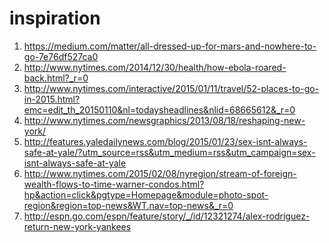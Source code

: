 inspiration
===========

1. https://medium.com/matter/all-dressed-up-for-mars-and-nowhere-to-go-7e76df527ca0
1. http://www.nytimes.com/2014/12/30/health/how-ebola-roared-back.html?_r=0
1. http://www.nytimes.com/interactive/2015/01/11/travel/52-places-to-go-in-2015.html?emc=edit_th_20150110&nl=todaysheadlines&nlid=68665612&_r=0
1. http://www.nytimes.com/newsgraphics/2013/08/18/reshaping-new-york/
1. http://features.yaledailynews.com/blog/2015/01/23/sex-isnt-always-safe-at-yale/?utm_source=rss&utm_medium=rss&utm_campaign=sex-isnt-always-safe-at-yale
1. http://www.nytimes.com/2015/02/08/nyregion/stream-of-foreign-wealth-flows-to-time-warner-condos.html?hp&action=click&pgtype=Homepage&module=photo-spot-region&region=top-news&WT.nav=top-news&_r=0
1. http://espn.go.com/espn/feature/story/_/id/12321274/alex-rodriguez-return-new-york-yankees
